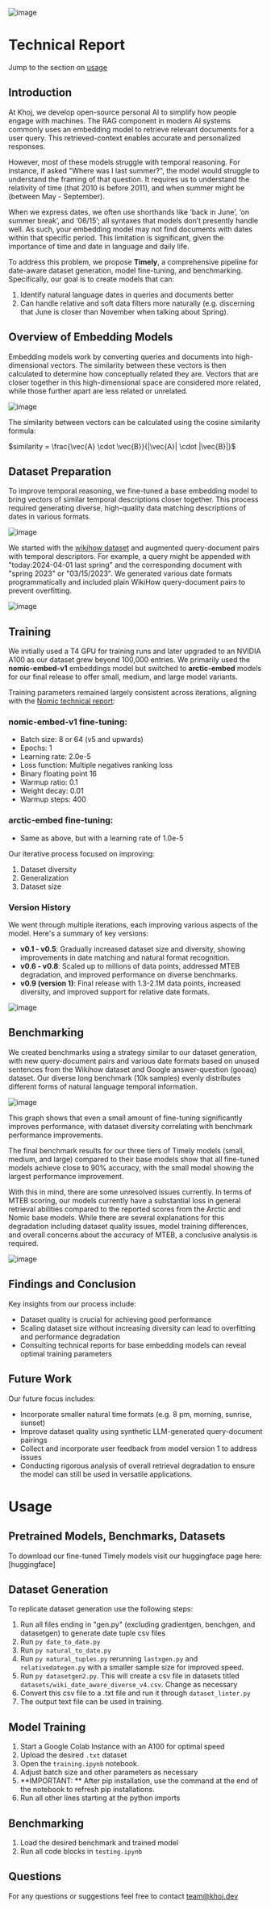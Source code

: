 ![image](https://github.com/khoj-ai/timely/assets/62105787/d860dc91-8706-4d80-9aca-7a50b3348f9e)
# Technical Report
Jump to the section on [usage](https://github.com/khoj-ai/timely/tree/main?tab=readme-ov-file#usage)
## **Introduction**

At Khoj, we develop open-source personal AI to simplify how people engage with machines. The RAG component in modern AI systems commonly uses an embedding model to retrieve relevant documents for a user query. This retrieved-context enables accurate and personalized responses. 

However, most of these models struggle with temporal reasoning. For instance, if asked "Where was I last summer?", the model would struggle to understand the framing of that question. It requires us to understand the relativity of time (that 2010 is before 2011), and when summer might be (between May - September). 

When we express dates, we often use shorthands like ‘back in June’, ‘on summer break’, and ‘06/15’; all syntaxes that models don’t presently handle well. As such, your embedding model may not find documents with dates within that specific period. This limitation is significant, given the importance of time and date in language and daily life.

To address this problem, we propose **Timely**, a comprehensive pipeline for date-aware dataset generation, model fine-tuning, and benchmarking. Specifically, our goal is to create models that can:

1. Identify natural language dates in queries and documents better
2. Can handle relative and soft data filters more naturally (e.g. discerning that June is closer than November when talking about Spring).
## **Overview of Embedding Models**

Embedding models work by converting queries and documents into high-dimensional vectors. The similarity between these vectors is then calculated to determine how conceptually related they are. Vectors that are closer together in this high-dimensional space are considered more related, while those further apart are less related or unrelated.

![image](20240710101649.png)

The similarity between vectors can be calculated using the cosine similarity formula:

$similarity = \frac{\vec{A} \cdot \vec{B}}{|\vec{A}| \cdot |\vec{B}|}$

## **Dataset Preparation**

To improve temporal reasoning, we fine-tuned a base embedding model to bring vectors of similar temporal descriptions closer together. This process required generating diverse, high-quality data matching descriptions of dates in various formats.

![image](20240710105453.png)

We started with the [wikihow dataset](https://huggingface.co/datasets/sentence-transformers/wikihow/viewer/pair/train) and augmented query-document pairs with temporal descriptors. For example, a query might be appended with "today:2024-04-01 last spring" and the corresponding document with "spring 2023" or "03/15/2023". We generated various date formats programmatically and included plain WikiHow query-document pairs to prevent overfitting.

![image](20240710105515.png)
## **Training**

We initially used a T4 GPU for training runs and later upgraded to an NVIDIA A100 as our dataset grew beyond 100,000 entries. We primarily used the **nomic-embed-v1** embeddings model but switched to **arctic-embed** models for our final release to offer small, medium, and large model variants.

Training parameters remained largely consistent across iterations, aligning with the [Nomic technical report](https://static.nomic.ai/reports/2024_Nomic_Embed_Text_Technical_Report.pdf):

### nomic-embed-v1 fine-tuning:
- Batch size: 8 or 64 (v5 and upwards)
- Epochs: 1
- Learning rate: 2.0e-5
- Loss function: Multiple negatives ranking loss
- Binary floating point 16
- Warmup ratio: 0.1
- Weight decay: 0.01
- Warmup steps: 400

### arctic-embed fine-tuning:
- Same as above, but with a learning rate of 1.0e-5

Our iterative process focused on improving:
1. Dataset diversity
2. Generalization
3. Dataset size

### **Version History**

We went through multiple iterations, each improving various aspects of the model. Here's a summary of key versions:

- **v0.1 - v0.5**: Gradually increased dataset size and diversity, showing improvements in date matching and natural format recognition.
- **v0.6 - v0.8**: Scaled up to millions of data points, addressed MTEB degradation, and improved performance on diverse benchmarks.
- **v0.9 (version 1)**: Final release with 1.3-2.1M data points, increased diversity, and improved support for relative date formats.

![image](PM.png)

## **Benchmarking**

We created benchmarks using a strategy similar to our dataset generation, with new query-document pairs and various date formats based on unused sentences from the Wikihow dataset and Google answer-question (gooaq) dataset. Our diverse long benchmark (10k samples) evenly distributes different forms of natural language temporal information.

![image](timelyprogression1.png)

This graph shows that even a small amount of fine-tuning significantly improves performance, with dataset diversity correlating with benchmark performance improvements.

The final benchmark results for our three tiers of Timely models (small, medium, and large) compared to their base models show that all fine-tuned models achieve close to 90% accuracy, with the small model showing the largest performance improvement.

With this in mind, there are some unresolved issues currently. In terms of MTEB scoring, our models currently have a substantial loss in general retrieval abilities compared to the reported scores from the Arctic and Nomic base models. While there are several explanations for this degradation including dataset quality issues, model training differences, and overall concerns about the accuracy of MTEB, a conclusive analysis is required.

![image](timelychart3.png)

## **Findings and Conclusion**

Key insights from our process include:
- Dataset quality is crucial for achieving good performance
- Scaling dataset size without increasing diversity can lead to overfitting and performance degradation
- Consulting technical reports for base embedding models can reveal optimal training parameters

## **Future Work**

Our future focus includes:
- Incorporate smaller natural time formats (e.g. 8 pm, morning, sunrise, sunset)
- Improve dataset quality using synthetic LLM-generated query-document pairings
- Collect and incorporate user feedback from model version 1 to address issues
- Conducting rigorous analysis of overall retrieval degradation to ensure the model can still be used in versatile applications.



# Usage

## Pretrained Models, Benchmarks, Datasets
To download our fine-tuned Timely models visit our huggingface page here: [huggingface]

## Dataset Generation
To replicate dataset generation use the following steps:
1. Run all files ending in "gen.py" (excluding gradientgen, benchgen, and datasetgen) to generate date tuple csv files
2. Run `py date_to_date.py`
3. Run `py natural_to_date.py`
4. Run `py natural_tuples.py` rerunning `lastxgen.py` and `relativedategen.py` with a smaller sample size for improved speed.
5. Run `py datasetgen2.py`. This will create a csv file in datasets titled `datasets/wiki_date_aware_diverse_v4.csv`. Change as necessary
6. Convert this csv file to a .txt file and run it through `dataset_linter.py`
7. The output text file can be used in training.

## Model Training
1. Start a Google Colab Instance with an A100 for optimal speed
2. Upload the desired `.txt` dataset
3. Open the `training.ipynb` notebook.
4. Adjust batch size and other parameters as necessary
5. **IMPORTANT: ** After pip installation, use the command at the end of the notebook to refresh pip installations.
6. Run all other lines starting at the python imports

## Benchmarking
1. Load the desired benchmark and trained model
2. Run all code blocks in `testing.ipynb`

## Questions
For any questions or suggestions feel free to contact team@khoj.dev
